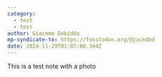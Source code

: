 ```yaml
---
category:
  - test
  - test
author: Giacomo Debidda
mp-syndicate-to: https://fosstodon.org/@jackdbd
date: 2024-11-29T01:07:00.344Z
---
```


This is a test note with a photo